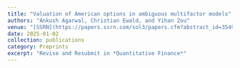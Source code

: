 ```yaml
---
title: "Valuation of American options in ambiguous multifactor models"
authors: "Ankush Agarwal, Christian Ewald, and Yihan Zou"
venue: "[SSRN](https://papers.ssrn.com/sol3/papers.cfm?abstract_id=3549891)"
date: 2025-01-02
collection: publications
category: Preprints
excerpt: "Revise and Resubmit in *Quantitative Finance*"
---
```

